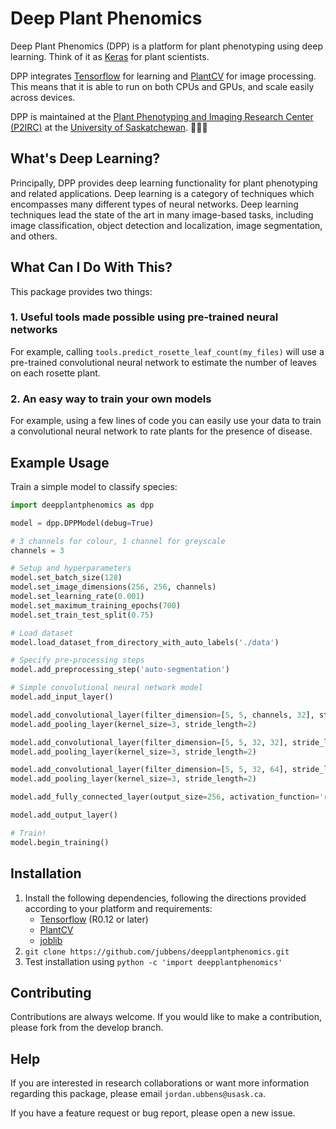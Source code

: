 # Deep Plant Phenomics

Deep Plant Phenomics (DPP) is a platform for plant phenotyping using deep learning. Think of it as [Keras](https://keras.io/) for plant scientists.

DPP integrates [Tensorflow](https://www.tensorflow.org/) for learning and [PlantCV](http://plantcv.danforthcenter.org/) for image processing. This means that it is able to run on both CPUs and GPUs, and scale easily across devices.

DPP is maintained at the [Plant Phenotyping and Imaging Research Center (P2IRC)](http://p2irc.usask.ca/) at the [University of Saskatchewan](https://www.usask.ca/). 🌾🇨🇦

## What's Deep Learning?

Principally, DPP provides deep learning functionality for plant phenotyping and related applications. Deep learning is a category of techniques which encompasses many different types of neural networks. Deep learning techniques lead the state of the art in many image-based tasks, including image classification, object detection and localization, image segmentation, and others.

## What Can I Do With This?

This package provides two things:

### 1. Useful tools made possible using pre-trained neural networks

For example, calling `tools.predict_rosette_leaf_count(my_files)` will use a pre-trained convolutional neural network to estimate the number of leaves on each rosette plant.

### 2. An easy way to train your own models

For example, using a few lines of code you can easily use your data to train a convolutional neural network to rate plants for the presence of disease.

## Example Usage

Train a simple model to classify species:

```python
import deepplantphenomics as dpp

model = dpp.DPPModel(debug=True)

# 3 channels for colour, 1 channel for greyscale
channels = 3

# Setup and hyperparameters
model.set_batch_size(128)
model.set_image_dimensions(256, 256, channels)
model.set_learning_rate(0.001)
model.set_maximum_training_epochs(700)
model.set_train_test_split(0.75)

# Load dataset
model.load_dataset_from_directory_with_auto_labels('./data')

# Specify pre-processing steps
model.add_preprocessing_step('auto-segmentation')

# Simple convolutional neural network model
model.add_input_layer()

model.add_convolutional_layer(filter_dimension=[5, 5, channels, 32], stride_length=1, activation_function='relu')
model.add_pooling_layer(kernel_size=3, stride_length=2)

model.add_convolutional_layer(filter_dimension=[5, 5, 32, 32], stride_length=1, activation_function='relu')
model.add_pooling_layer(kernel_size=3, stride_length=2)

model.add_convolutional_layer(filter_dimension=[5, 5, 32, 64], stride_length=1, activation_function='relu')
model.add_pooling_layer(kernel_size=3, stride_length=2)

model.add_fully_connected_layer(output_size=256, activation_function='relu')

model.add_output_layer()

# Train!
model.begin_training()
```

## Installation

1. Install the following dependencies, following the directions provided according to your platform and requirements:
    - [Tensorflow](https://www.tensorflow.org/) (R0.12 or later)
    - [PlantCV](http://plantcv.danforthcenter.org/)
    - [joblib](https://pythonhosted.org/joblib/installing.html) 
3. `git clone https://github.com/jubbens/deepplantphenomics.git` 
4. Test installation using `python -c 'import deepplantphenomics'`

## Contributing

Contributions are always welcome. If you would like to make a contribution, please fork from the develop branch.

## Help

If you are interested in research collaborations or want more information regarding this package, please email `jordan.ubbens@usask.ca`.

If you have a feature request or bug report, please open a new issue.
